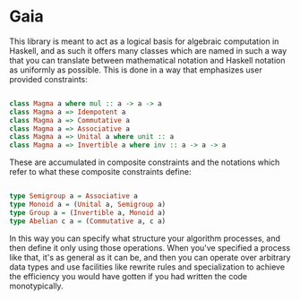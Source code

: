 # Gaia

This library is meant to act as a logical basis for algebraic computation in Haskell,
and as such it offers many classes which are named in such a way that you can translate
between mathematical notation and Haskell notation as uniformly as possible. This is
done in a way that emphasizes user provided constraints: 

```Haskell

class Magma a where mul :: a -> a -> a
class Magma a => Idempotent a
class Magma a => Commutative a
class Magma a => Associative a
class Magma a => Unital a where unit :: a
class Magma a => Invertible a where inv :: a -> a -> a

```

These are accumulated in composite constraints and the notations which
refer to what these composite constraints define:

```Haskell

type Semigroup a = Associative a
type Monoid a = (Unital a, Semigroup a)
type Group a = (Invertible a, Monoid a)
type Abelian c a = (Commutative a, c a)

```

In this way you can specify what structure your algorithm processes, and then define it only using
those operations. When you've specified a process like that, it's as general as it can be,
and then you can operate over arbitrary data types and use facilities like rewrite rules and
specialization to achieve the efficiency you would have gotten if you had written the code
monotypically.
